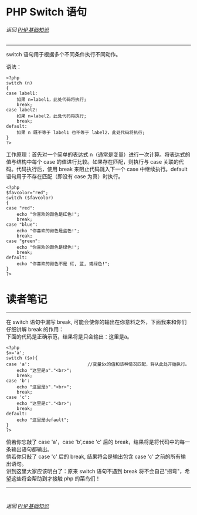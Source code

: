 # PHP Switch 语句 
###### 返回 [PHP基础知识](../PHP基础知识.md)
***


switch 语句用于根据多个不同条件执行不同动作。


语法：
```
<?php
switch (n)
{
case label1:
    如果 n=label1，此处代码将执行;
    break;
case label2:
    如果 n=label2，此处代码将执行;
    break;
default:
    如果 n 既不等于 label1 也不等于 label2，此处代码将执行;
}
?>
```
工作原理：首先对一个简单的表达式 n（通常是变量）进行一次计算。将表达式的值与结构中每个 case 的值进行比较。如果存在匹配，则执行与 case 关联的代码。代码执行后，使用 break 来阻止代码跳入下一个 case 中继续执行。default 语句用于不存在匹配（即没有 case 为真）时执行。  
```
<?php
$favcolor="red";
switch ($favcolor)
{
case "red":
    echo "你喜欢的颜色是红色!";
    break;
case "blue":
    echo "你喜欢的颜色是蓝色!";
    break;
case "green":
    echo "你喜欢的颜色是绿色!";
    break;
default:
    echo "你喜欢的颜色不是 红, 蓝, 或绿色!";
}
?>
```




# 读者笔记
***


在 switch 语句中漏写 break, 可能会使你的输出在你意料之外，下面我来和你们仔细讲解 break 的作用：  
下面的代码是正确示范，结果将是只会输出：这里是a。
```
<?php
$x='a';
switch ($x){
case 'a':                      //变量$x的值和该种情况匹配，将从此处开始执行。
    echo "这里是a"."<br>";
    break;
case 'b': 
    echo "这里是b"."<br>";
    break;
case 'c':
    echo "这里是c"."<br>";
    break;
default:
    echo "这里是default";
}
?>
```
倘若你忘敲了 case 'a'，case 'b',case 'c' 后的 break，结果将是将代码中的每一条输出语句都输出。  
倘若你只敲了 case 'c' 后的 break, 结果将会是输出包含 case 'c' 之前的所有输出语句。  
讲到这里大家应该明白了：原来 switch 语句不遇到 break 将不会自己"拐弯"，希望这些将会帮助到才接触 php 的菜鸟们！


***
#
###### 返回 [PHP基础知识](../PHP基础知识.md)